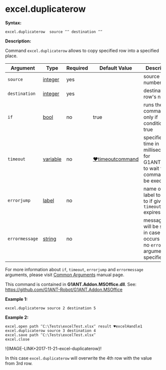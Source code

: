 # excel.duplicaterow

**Syntax:**

```G1ANT
excel.duplicaterow  source ‴‴ destination ‴‴

```

**Description:**

Command `excel.duplicaterow` allows to copy specified row into a specified place.

| Argument | Type | Required | Default Value | Description |
| -------- | ---- | -------- | ------------- | ----------- |
|`source`| [integer](https://github.com/G1ANT-Robot/G1ANT.Manual/blob/master/G1ANT-Language/Structures/bool.md) | yes |  | source row's number |
|`destination`| [integer](https://github.com/G1ANT-Robot/G1ANT.Manual/blob/master/G1ANT-Language/Structures/bool.md) | yes |  | destination row's number |
|`if`| [bool](https://github.com/G1ANT-Robot/G1ANT.Manual/blob/master/G1ANT-Language/Structures/bool.md) | no | true | runs the command only if condition is true |
|`timeout`| [variable](https://github.com/G1ANT-Robot/G1ANT.Manual/blob/master/G1ANT-Language/Special-Characters/variable.md) | no | [♥timeoutcommand](https://github.com/G1ANT-Robot/G1ANT.Manual/blob/master/G1ANT-Language/Variables/Special-Variables.md)  | specifies time in milliseconds for G1ANT.Robot to wait for the command to be executed |
|`errorjump` | [label](https://github.com/G1ANT-Robot/G1ANT.Manual/blob/master/G1ANT-Language/Structures/bool.md) | no |  | name of the label to jump to if given `timeout` expires |
|`errormessage`| [string](https://github.com/G1ANT-Robot/G1ANT.Manual/blob/master/G1ANT-Language/Structures/bool.md) | no | | message that will be shown in case error occurs and no `errorjump` argument is specified |

For more information about `if`, `timeout`, `errorjump` and `errormessage` arguments, please visit [Common Arguments](https://github.com/G1ANT-Robot/G1ANT.Manual/blob/master/G1ANT-Language/Common-Arguments.md)  manual page.

This command is contained in **G1ANT.Addon.MSOffice.dll**.
See: https://github.com/G1ANT-Robot/G1ANT.Addon.MSOffice

**Example 1:**

```G1ANT
excel.duplicaterow source 2 destination 5

```

**Example 2:**

```G1ANT
excel.open path ‴C:\Tests\excelTest.xlsx‴ result ♥excelHandle1
excel.duplicaterow source 3 destination 4
excel.save path ‴C:\Tests\excelTest.xlsx‴
excel.close

```

!{IMAGE-LINK+2017-11-21-excel-duplicaterow}! 

In this case `excel.duplicaterow` will overwrite the 4th row with the value from 3rd row.